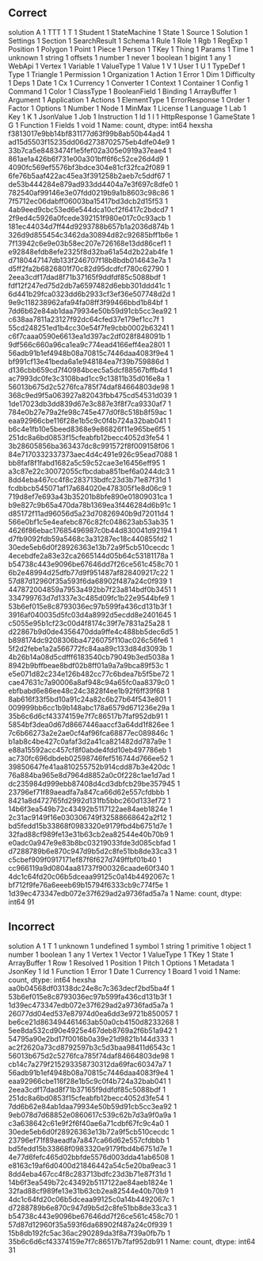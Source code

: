 ## Correct
solution
A                1
TTT              1
T                1
Student          1
StateMachine     1
State            1
Source           1
Solution         1
Settings         1
Section          1
SearchResult     1
Schema           1
Rule             1
Role             1
Rgb              1
RegExp           1
Position         1
Polygon          1
Point            1
Piece            1
Person           1
TKey             1
Thing            1
Params           1
Time             1
unknown          1
string           1
offsets          1
number           1
never            1
boolean          1
bigint           1
any              1
WebApi           1
Vertex           1
Variable         1
ValueType        1
Value            1
V                1
User             1
U                1
TypeDef          1
Type             1
Triangle         1
Permission       1
Organization     1
Action           1
Error            1
Dim              1
Difficulty       1
Deps             1
Date             1
Cx               1
Currency         1
Converter        1
Context          1
Container        1
Config           1
Command          1
Color            1
ClassType        1
BooleanField     1
Binding          1
ArrayBuffer      1
Argument         1
Application      1
Actions          1
ElementType      1
ErrorResponse    1
Order            1
Factor           1
Options          1
Number           1
Node             1
MinMax           1
License          1
Language         1
Lab              1
Key              1
K                1
JsonValue        1
Job              1
Instruction      1
Id               1
I                1
HttpResponse     1
GameState        1
G                1
Function         1
Fields           1
void             1
Name: count, dtype: int64
hexsha
f3813017e9bb14bf831177d63f99b8ab50b44ad4    1
ad15d5503f15235dd06d2738702575eb4dfe04e9    1
33b7ca5e8483474f1e5fef02a305e0919a37eae4    1
861ae1a426b6f731e00a301bff6f6c52ce26d4d9    1
4090fc569ef5576bf3bdce304e81cf32fca2f089    1
6fe76b5aaf422ac45ea3f391258b2aeb7c5ddf67    1
de53b444284e879ad933dd4404a7e3f697c8dfe0    1
782540af99146e3e07fdd0219b9a1b8603c98c86    1
7f5712ec06dabff06003ba15417bd3dcb2d15f53    1
4ab9eed9cbc53ed6e544dca10cf2f6417c2bdcd7    1
2f9ed4c5926a0fcede392151f980e017c0c93acb    1
181ec44034d7ff44d9293788b657b1a2036d874b    1
326d9d855454c3462da30894d82c92685bff1b6e    1
7f13942c6e9e03b58ec207e726168e13dd86cef1    1
e92848efdb8efe2325f8d32ba61a54d2b22ab4fe    1
d7180447147db133f246707f18b8bdb014643e7a    1
d5ff2fa2b6826801f70c82d95dcdfcf780c62790    1
2eea3cdf17dad8f71b37165f9ddfdf85c5088bdf    1
fdf12f247ed75d2db7a6597482d6ebb301ddd41c    1
6d441b29fca0323dd6b2933cf3ef36e507748d2d    1
9e9c118238962afa94fa08ff3f99466bbd1b84bf    1
7dd6b62e84ab1daa79934e50b59d91cb5cc3ea92    1
c638aa7811a23127f92dc64cfed37e179ef1cc7f    1
55cd248251ed1b4cc30e54f7fe9cbb0002b63241    1
c6f7caaa0590e6613ea1d397ac2df028f848091b    1
9df566c660a96ca1ea9c774ead4166eff4ea2801    1
56adb91b1ef4948b08a70815c7446daa4083f9e4    1
bf991cf13e41beda6a1e948184ea7f39b759886d    1
d136cbb659cd7f40984bcec5a5dcf88567bffb4d    1
ac7993dc0fe3c3108bad1cc9c13811b35d016e8a    1
56013b675d2c5276fca785f74daf84664803de98    1
368c9ed9f5a063927a82043fbb475cd54531d039    1
1de17023db3dd839d67e3c887e3f8f7ca9330af7    1
784e0b27e79a2fe98c745e477d0f8c518b8f59ac    1
eaa92966cbe116f28e1b5c9c0f4b724a32bab041    1
b6c4e1fb10e5beed8368e9e86826f11e965be6f5    1
251dc8a6bd0853f15cfeabfb12becc4052d3fe54    1
3b28605856ba363437dc8c991572f8f009158f06    1
84e7170332337373aec4d4c491e926c95ead7088    1
bb8faf8f1fabd1682a5c59c52cae3e16456eff95    1
a3c87e22c30072055cfbcdaba851bef6a0244dc3    1
8dd4eba467cc4f8c283713bdfc23d3b71e87f31d    1
fcdbbcb545071af17a684020e478305f1e8d06c9    1
719d8ef7e693a43b35201b8bfe890e01809031ca    1
b9e827c9b65a470da78b1369ea3f446284d6b91c    1
d85172f11ad96056d5a23d70826940b9d72011d4    1
566e0bf1c5e4eafebc876c82fc048623ab53ab35    1
4626f86ebac17685496987c0b44d830041d92194    1
d7fb9092fdb59a5468c3a31287ec18c440855fd2    1
30ede5eb6d0f28926363e13b72a9f5cb510cecdc    1
4ecebdfe2a83e32ca2665144d05b64c53181178a    1
b54738c443e9096be67646dd7f26ce561c458c70    1
6b2e48994d25dfb77d9f951487af828409217c22    1
57d87d12960f35a593f6da68902f487a24c0f939    1
447872004859a7953a492bb7f23a814bdf0b3451    1
334799763d7d1337e3c485d09fc1b22e9544bfe9    1
53b6ef015e8c8793036ec97b599fa436cd131b3f    1
3916af040035d5fc03d4a8992d5ecdd8e2401645    1
c5055e95b1cf23c00d4f8174c39f7e7831a25a28    1
d22867b9d0de4356470dda9ffe4c488bb5dec6d5    1
b898174dc9208306ba4726075f110ac026c56fe6    1
5f2d2febe1a2a566772fc84aa89c133d84d3093b    1
4b26b14a08d5cdfff6183540cb79049b3ed5038a    1
8942b9bffbeae8bdf02b8ff01a9a7a9bca89f53c    1
e5e071d82c234e126b482cc77c6bdea7b5f5be72    1
cae47631c7a90006a8af948c94a65fc0aa8379c0    1
ebfbabd6e86ee48c24c3828f4ee1b92f6ff39f68    1
8ab616f33f5bd10a91c24a82c6b27b64f543e801    1
009999bb6cc1b9b148abc178a6579d671236e29a    1
35b6c6d6cf43374159e7f7c86517b7faf952db91    1
5854bf3dea0d67d8667446aaccf3a64dd1f826ee    1
7c6b66273a2e2ae0cf4af96fca68877ec089846c    1
b1ab8c4be427c0afaf3d2a41ca821482dd787a9e    1
e88a15592acc457cf8f0abde4fdd10eb497786eb    1
ac730fc696dbdeb02598746fef516744d766ee52    1
39850647fe41aa810255752b914cdd87b3e420dc    1
76a884ba965e8d7964d8852a0c0f228c1ae1d7ad    1
dc235984d999ebb87408d4cd3dbfcb29be357945    1
23796ef71f89aeadfa7a847ca66d62e557cfdbbb    1
8421a8d472765fd2992d131fb5bbc260d133ef72    1
14b6f3ea549b72c43492b5117122ae84aeb1824e    1
2c31ac9149f16e030306749f32588668642a2f12    1
bd5fedd15b33868f0983320e9179fbd4b6751d7e    1
32fad88cf989fe13e31b63cb2ea82544e40b70b9    1
e0adc0a947e9e83b8bc03219033fde3d085cbfad    1
d7288789b6e870c947d9b5d2c8fe51bb8de33ca3    1
c5cbef909f0917171ef87f6f627d749ffbf01b40    1
cc966119a9d0804aa81737f900326caade60f340    1
4dc1c64fd20c06b5dceaa99125c0a14b4492067c    1
bf712f9fe76a6eeeb69b15794f6333cb9c774f5e    1
1d39ec473347edb072e37f629ad2a9736fad5a7a    1
Name: count, dtype: int64
91
## Incorrect
solution
A              1
T              1
unknown        1
undefined      1
symbol         1
string         1
primitive      1
object         1
number         1
boolean        1
any            1
Vertex         1
Vector         1
ValueType      1
TKey           1
State          1
ArrayBuffer    1
Row            1
Resolved       1
Position       1
Pitch          1
Options        1
Metadata       1
JsonKey        1
Id             1
Function       1
Error          1
Date           1
Currency       1
Board          1
void           1
Name: count, dtype: int64
hexsha
aa0b04568df03138dc24e8c7c363decf2bd5ba4f    1
53b6ef015e8c8793036ec97b599fa436cd131b3f    1
1d39ec473347edb072e37f629ad2a9736fad5a7a    1
26077dd04ed537e87974d0ea6dd3e9721b850057    1
be6ce21d863494461463ab50a0cb4150d8233268    1
5ee8da532cd90e4925e467deb8769a2f6b51a942    1
54795a90e2bd17f0016b0a39e21d9821b144d333    1
ac2f2620a73cd8792597b3c5d3baa98411d6543c    1
56013b675d2c5276fca785f74daf84664803de98    1
cb14c7a279f215293358730312da69fac60347a7    1
56adb91b1ef4948b08a70815c7446daa4083f9e4    1
eaa92966cbe116f28e1b5c9c0f4b724a32bab041    1
2eea3cdf17dad8f71b37165f9ddfdf85c5088bdf    1
251dc8a6bd0853f15cfeabfb12becc4052d3fe54    1
7dd6b62e84ab1daa79934e50b59d91cb5cc3ea92    1
9eb078d7d68852e0860617c539c62b7d3a9f0a9a    1
c3a638642c61e9f2f6f40ae6a71cdbf67fc9c4a0    1
30ede5eb6d0f28926363e13b72a9f5cb510cecdc    1
23796ef71f89aeadfa7a847ca66d62e557cfdbbb    1
bd5fedd15b33868f0983320e9179fbd4b6751d7e    1
4e77d6fefc465d02bbfde5576d003dda41ab6508    1
e8163c19af6d0400d21846442a54c5e20ba9eac3    1
8dd4eba467cc4f8c283713bdfc23d3b71e87f31d    1
14b6f3ea549b72c43492b5117122ae84aeb1824e    1
32fad88cf989fe13e31b63cb2ea82544e40b70b9    1
4dc1c64fd20c06b5dceaa99125c0a14b4492067c    1
d7288789b6e870c947d9b5d2c8fe51bb8de33ca3    1
b54738c443e9096be67646dd7f26ce561c458c70    1
57d87d12960f35a593f6da68902f487a24c0f939    1
15b8db192fc5ac36ac290289da3f8a7f39a0fb7b    1
35b6c6d6cf43374159e7f7c86517b7faf952db91    1
Name: count, dtype: int64
31